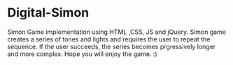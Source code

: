 # Digital-Simon
Simon Game implementation using HTML ,CSS, JS and jQuery.
Simon game creates a series of tones and lights and requires the user to repeat the sequence. If the user succeeds, the series becomes prgressively longer and more complex.
Hope you will enjoy the game. :)
<br>


